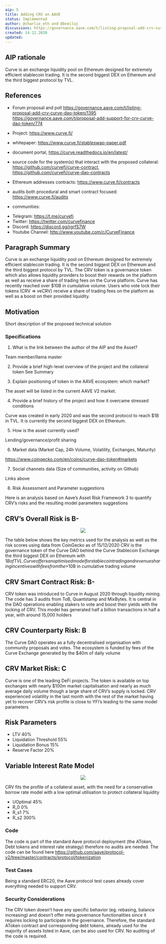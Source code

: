 ```yaml
---
aip: 5
title: Adding CRV on AAVE
status: Implemented
author: @charlie_eth and @bneiluj
discussions: https://governance.aave.com/t/listing-proposal-add-crv-curve-dao-token/1395
created: 14.12.2020
updated: 
---
```


## AIP rationale

Curve is an exchange liquidity pool on Ethereum designed for extremely efficient stablecoin trading. It is the second biggest DEX on Ethereum and the third biggest protocol by TVL.

## References 

- Forum proposal and poll 
https://governance.aave.com/t/listing-proposal-add-crv-curve-dao-token/1395
https://governance.aave.com/t/proposal-add-support-for-crv-curve-dao-token/774

- Project: https://www.curve.fi/
- whitepaper: https://www.curve.fi/stableswap-paper.pdf
- document portal, 
https://curve.readthedocs.io/en/latest/
- source code for the system(s) that interact with the proposed collateral: https://github.com/curvefi/curve-contract, https://github.com/curvefi/curve-dao-contracts
- Ethereum addresses contracts: https://www.curve.fi/contracts
- audits both procedural and smart contract focused: https://www.curve.fi/audits
- communities:

* Telegram: https://t.me/curvefi
* Twitter: https://twitter.com/curvefinance
* Discord: https://discord.gg/rgrfS7W
* Youtube Channel: http://www.youtube.com/c/CurveFinance

## Paragraph Summary 

Curve is an exchange liquidity pool on Ethereum designed for extremely efficient stablecoin trading. It is the second biggest DEX on Ethereum and the third biggest protocol by TVL.
The CRV token is a governance token which also allows liquidity providers to boost their rewards on the platform as well as receive a share of trading fees on the Curve platform. Curve has recently reached over $10B in cumulative volume.
Users who vote lock their tokens (CRV => veCRV) receive a share of trading fees on the platform as well as a boost on their provided liquidity.

## Motivation 
Short description of the proposed technical solution

### Specifications 

1. What is the link between the author of the AIP and the Asset? 

Team member/llama master

2. Provide a brief high-level overview of the project and the collateral token 
See Summary

3. Explain positioning of token in the AAVE ecosystem: which market? 

The asset will be listed in the current AAVE V2 market.

4. Provide a brief history of the project and how it overcame stressed conditions 

Curve was created in early 2020 and was the second protocol to reach $1B in TVL. It is currently the second biggest DEX on Ethereum.

5. How is the asset currently used? 

Lending/governance/profit sharing

6. Market data (Market Cap, 24h Volume, Volatility, Exchanges, Maturity) 

https://www.coingecko.com/en/coins/curve-dao-token#markets

7. Social channels data (Size of communities, activity on Github) 

Links above

8. Risk Assessment and Parameter suggestions 

Here is an analysis based on Aave’s Asset Risk Framework 3 to quantify CRV’s risks and the resulting model parameters suggestions

## CRV’s Overall Risk is B-

<p align="center">
  <img src="https://aws1.discourse-cdn.com/standard21/uploads/aave/original/1X/a381a8ece9bf0c2bba9b971856320c4d0e5815b4.png" />
</p>

The table below shows the key metrics used for the analysis as well as the risk scores using data from CoinGecko as of 15/12/2020
CRV is the governance token of the Curve DAO behind the Curve Stablecoin Exchange the third biggest DEX on Ethereum with $1B of TVL. Curve offers an optimised model for stablecoin trading and revenue sharing incentives with fees from the >$10B in cumulative trading volume

## CRV Smart Contract Risk: B-
CRV token was introduced to Curve in August 2020 through liquidity mining. The code has 3 audits from ToB, Quantstamp and MixBytes. It is central in the DAO operations enabling stakers to vote and boost their yields with the locking of CRV. This model has generated half a billion transactions in half a year, with around 15,000 holders

## CRV Counterparty Risk: B
The Curve DAO operates as a fully decentralised organisation with community proposals and votes. The ecosystem is funded by fees of the Curve Exchange generated by the $40m of daily volume

## CRV Market Risk: C
Curve is one of the leading DeFi projects. The token is available on top exchanges with nearly $100m market capitalisation and nearly as much average daily volume though a large share of CRV’s supply is locked. CRV experienced volatility in the last month with the rest of the market having yet to recover
CRV’s risk profile is close to YFI’s leading to the same model parameters

## Risk Parameters

- LTV 40%
- Liquidation Threshold 55%
- Liquidation Bonus 15%
- Reserve Factor 20%

## Variable Interest Rate Model

<p align="center">
  <img src="https://i.imgur.com/chSyDxc.png" />
</p>


CRV fits the profile of a collateral asset, with the need for a conservative borrow rate model with a low optimal utilisation to protect collateral liquidity

- UOptimal 45%
- R_0 0%
- R_s1 7%
- R_s2 300%

### Code 
The code is part of the standard Aave protocol deployment (the AToken, Debt tokens and interest rate strategy) therefore no audits are needed. The code can be found here https://github.com/aave/protocol-v2/tree/master/contracts/protocol/tokenization

### Test Cases 
Being a standard ERC20, the Aave protocol test cases already cover everything needed to support CRV.

### Security Considerations
The CRV token doesn’t have any specific behavior (eg. rebasing, balance increasing) and doesn’t offer meta governance functionalities since it requires locking to participate in the governance. Therefore, the standard AToken contract and corresponding debt tokens, already used for the majority of assets listed in Aave, can be also used for CRV. No auditing of the code is required.

